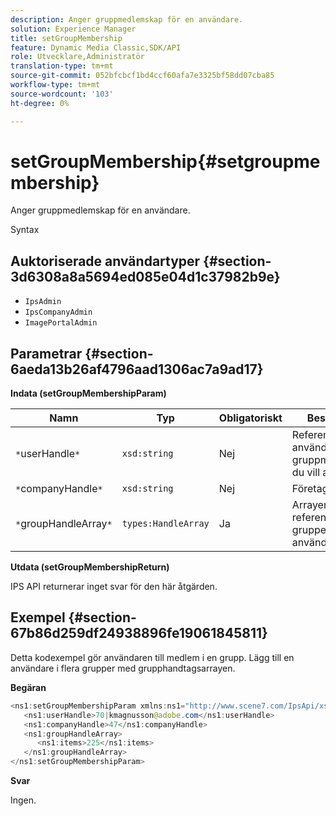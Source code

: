 ```yaml
---
description: Anger gruppmedlemskap för en användare.
solution: Experience Manager
title: setGroupMembership
feature: Dynamic Media Classic,SDK/API
role: Utvecklare,Administratör
translation-type: tm+mt
source-git-commit: 052bfcbcf1bd4ccf60afa7e3325bf58dd07cba85
workflow-type: tm+mt
source-wordcount: '103'
ht-degree: 0%

---
```



# setGroupMembership{#setgroupmembership}

Anger gruppmedlemskap för en användare.

Syntax

## Auktoriserade användartyper {#section-3d6308a8a5694ed085e04d1c37982b9e}

* `IpsAdmin`
* `IpsCompanyAdmin`
* `ImagePortalAdmin`

## Parametrar {#section-6aeda13b26af4796aad1306ac7a9ad17}

**Indata (setGroupMembershipParam)**

| Namn | Typ | Obligatoriskt | Beskrivning |
|---|---|---|---|
| `*`userHandle`*` | `xsd:string` | Nej | Referensen till användaren vars gruppmedlemskap du vill ange. |
| `*`companyHandle`*` | `xsd:string` | Nej | Företagshandtag. |
| `*`groupHandleArray`*` | `types:HandleArray` | Ja | Arrayen med referenser till grupper som användaren tillhör. |

**Utdata (setGroupMembershipReturn)**

IPS API returnerar inget svar för den här åtgärden.

## Exempel {#section-67b86d259df24938896fe19061845811}

Detta kodexempel gör användaren till medlem i en grupp. Lägg till en användare i flera grupper med grupphandtagsarrayen.

**Begäran**

```java
<ns1:setGroupMembershipParam xmlns:ns1="http://www.scene7.com/IpsApi/xsd">
   <ns1:userHandle>70|kmagnusson@adobe.com</ns1:userHandle>
   <ns1:companyHandle>47</ns1:companyHandle>
   <ns1:groupHandleArray>
      <ns1:items>225</ns1:items>
   </ns1:groupHandleArray>
</ns1:setGroupMembershipParam>
```

**Svar**

Ingen.
